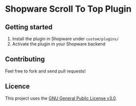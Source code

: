 # Shopware Scroll To Top Plugin

## Getting started

1. Install the plugin in Shopware under `custom/plugins/`
2. Activate the plugin in your Shopware backend

## Contributing

Feel free to fork and send pull requests!

## Licence

This project uses the [GNU General Public License v3.0](LICENSE).